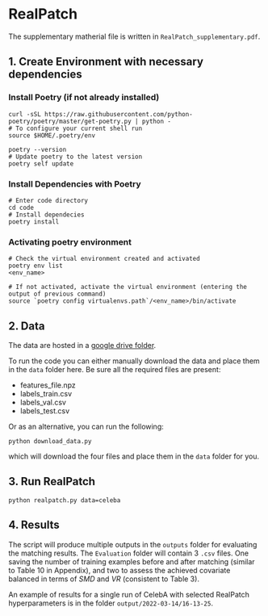 # RealPatch
The supplementary matherial file is written in ``RealPatch_supplementary.pdf``.

## 1. Create Environment with necessary dependencies
### Install Poetry (if not already installed)
```
curl -sSL https://raw.githubusercontent.com/python-poetry/poetry/master/get-poetry.py | python -
# To configure your current shell run
source $HOME/.poetry/env

poetry --version
# Update poetry to the latest version
poetry self update
```

### Install Dependencies with Poetry
```
# Enter code directory
cd code 
# Install dependecies
poetry install
```

### Activating poetry environment
```
# Check the virtual environment created and activated
poetry env list
<env_name>

# If not activated, activate the virtual environment (entering the output of previous command)
source `poetry config virtualenvs.path`/<env_name>/bin/activate
```

## 2. Data
The data are hosted in a [google drive folder](https://drive.google.com/drive/folders/15co1MTrVPzzzt4tRPGK8zTLzH4kFqkXs?usp=sharing). 

To run the code you can either manually download the data and place them in the ``data`` folder here. Be sure all the required files are present:
- features_file.npz
- labels_train.csv
- labels_val.csv
- labels_test.csv

Or as an alternative, you can run the following:
```
python download_data.py
```
which will download the four files and place them in the ``data`` folder for you.

## 3. Run RealPatch
```
python realpatch.py data=celeba
```

## 4. Results
The script will produce multiple outputs in the ``outputs`` folder for evaluating the matching results. The ``Evaluation`` folder will contain 3 ``.csv`` files. One saving the number of training examples before and after matching (similar to Table 10 in Appendix), and two to assess the achieved covariate balanced in terms of *SMD* and *VR* (consistent to Table 3).

An example of results for a single run of CelebA with selected RealPatch hyperparameters is in the folder ``output/2022-03-14/16-13-25``.
